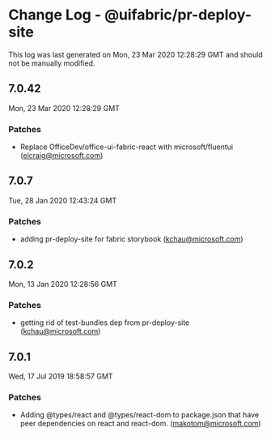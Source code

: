 # Change Log - @uifabric/pr-deploy-site

This log was last generated on Mon, 23 Mar 2020 12:28:29 GMT and should not be manually modified.

## 7.0.42
Mon, 23 Mar 2020 12:28:29 GMT

### Patches

- Replace OfficeDev/office-ui-fabric-react with microsoft/fluentui (elcraig@microsoft.com)
## 7.0.7
Tue, 28 Jan 2020 12:43:24 GMT

### Patches

- adding pr-deploy-site for fabric storybook (kchau@microsoft.com)
## 7.0.2
Mon, 13 Jan 2020 12:28:56 GMT

### Patches

- getting rid of test-bundles dep from pr-deploy-site (kchau@microsoft.com)
## 7.0.1
Wed, 17 Jul 2019 18:58:57 GMT

### Patches

- Adding @types/react and @types/react-dom to package.json that have peer dependencies on react and react-dom. (makotom@microsoft.com)
